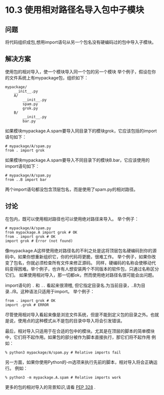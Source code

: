 

# 10.3 使用相对路径名导入包中子模块

## 问题

将代码组织成包,想用import语句从另一个包名没有硬编码过的包中导入子模块。

## 解决方案

使用包的相对导入，使一个模块导入同一个包的另一个模块 举个例子，假设在你的文件系统上有mypackage包，组织如下：

    
    
    mypackage/
        __init__.py
        A/
            __init__.py
            spam.py
            grok.py
        B/
            __init__.py
            bar.py
    

如果模块mypackage.A.spam要导入同目录下的模块grok，它应该包括的import语句如下：

    
    
    # mypackage/A/spam.py
    from . import grok
    

如果模块mypackage.A.spam要导入不同目录下的模块B.bar，它应该使用的import语句如下：

    
    
    # mypackage/A/spam.py
    from ..B import bar
    

两个import语句都没包含顶层包名，而是使用了spam.py的相对路径。

## 讨论

在包内，既可以使用相对路径也可以使用绝对路径来导入。 举个例子：

    
    
    # mypackage/A/spam.py
    from mypackage.A import grok # OK
    from . import grok # OK
    import grok # Error (not found)
    

像mypackage.A这样使用绝对路径名的不利之处是这将顶层包名硬编码到你的源码中。如果你想重新组织它，你的代码将更脆，很难工作。
举个例子，如果你改变了包名，你就必须检查所有文件来修正源码。
同样，硬编码的名称会使移动代码变得困难。举个例子，也许有人想安装两个不同版本的软件包，只通过名称区分它们。
如果使用相对导入，那一切都ok，然而使用绝对路径名很可能会出问题。

import语句的 `.` 和 `..` 看起来很滑稽, 但它指定目录名.为当前目录，..B为目录../B。这种语法只适用于import。 举个例子：

    
    
    from . import grok # OK
    import .grok # ERROR
    

尽管使用相对导入看起来像是浏览文件系统，但是不能到定义包的目录之外。也就是说，使用点的这种模式从不是包的目录中导入将会引发错误。

最后，相对导入只适用于在合适的包中的模块。尤其是在顶层的脚本的简单模块中，它们将不起作用。如果包的部分被作为脚本直接执行，那它们将不起作用 例如：

    
    
    % python3 mypackage/A/spam.py # Relative imports fail
    

另一方面，如果你使用Python的-m选项来执行先前的脚本，相对导入将会正确运行。 例如：

    
    
    % python3 -m mypackage.A.spam # Relative imports work
    

更多的包的相对导入的背景知识,请看 [PEP 328](http://www.python.org/dev/peps/pep-0328) .

